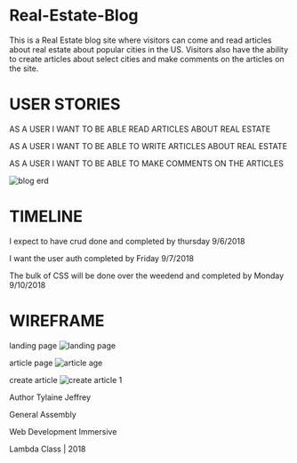 # Real-Estate-Blog

This is a Real Estate blog site where visitors can come and read articles about real estate about popular cities in the US. Visitors also have the ability to create articles about select cities and make comments on the articles on the site.

# USER STORIES

AS A USER I WANT TO BE ABLE READ ARTICLES ABOUT REAL ESTATE

AS A USER I WANT TO BE ABLE TO WRITE ARTICLES ABOUT REAL ESTATE

AS A USER I WANT TO BE ABLE TO MAKE COMMENTS ON THE ARTICLES


![blog erd](https://user-images.githubusercontent.com/40297750/45052137-f260bb80-b053-11e8-86ca-ff902a7a3173.png)


# TIMELINE

I expect to have crud done and completed by thursday 9/6/2018

I want the user auth completed by Friday 9/7/2018

The bulk of CSS will be done over the weedend and completed by Monday 9/10/2018



# WIREFRAME

landing page
![landing page](https://user-images.githubusercontent.com/40297750/45048386-c17b8900-b049-11e8-89bd-343b5b9bd23e.png)


article page
![article age](https://user-images.githubusercontent.com/40297750/45048418-de17c100-b049-11e8-9cc9-0c001d7b68ac.png)

create article
![create article 1](https://user-images.githubusercontent.com/40297750/45049132-ae69b880-b04b-11e8-9ce9-3a792672853f.png)


Author Tylaine Jeffrey

General Assembly

Web Development Immersive

Lambda Class | 2018


